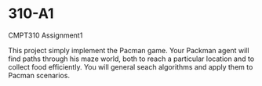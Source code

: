 # 310-A1
CMPT310 Assignment1

This project simply implement the Pacman game.
Your Packman agent will find paths through his maze world, both to reach a particular location and to collect food efficiently. You will general seach algorithms and apply them to Pacman scenarios.

